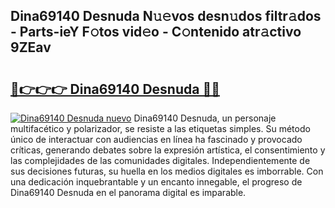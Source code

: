 ## Dina69140 Desnuda N𝚞𝚎vos desn𝚞dos filtr𝚊dos - Parts-ieY F𝚘tos vid𝚎o - C𝚘ntenido atr𝚊ctivo 9ZEav

# <h2><a href="http://mb7jz19.tromn.icu/?c=Dina69140+Desnuda">🔗👉👉👉 Dina69140 Desnuda 🔗🔗</a></h2>

[![Dina69140 Desnuda nuevo](https://i.imgur.com/pEAQMta.gif)](http://mb7jz19.tromn.icu/?c=Dina69140+Desnuda)
Dina69140 Desnuda, un personaje multifacético y polarizador, se resiste a las etiquetas simples. Su método único de interactuar con audiencias en línea ha fascinado y provocado críticas, generando debates sobre la expresión artística, el consentimiento y las complejidades de las comunidades digitales. Independientemente de sus decisiones futuras, su huella en los medios digitales es imborrable. Con una dedicación inquebrantable y un encanto innegable, el progreso de Dina69140 Desnuda en el panorama digital es imparable.
